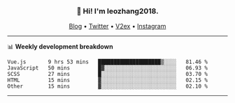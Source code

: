 <h3 align="center">👋 Hi! I'm leozhang2018.</h3>
<p align="center">
  <a href="https://code.leozhang2018.me">Blog</a> •
  <a href="https://twitter.com/leozhang2018">Twitter</a> •
  <a href="https://www.v2ex.com/member/leozhang">V2ex</a> •
  <a href="https://www.instagram.com/leozhanghere">Instagram</a>
</p>

-------

📊 **Weekly development breakdown**
<!--START_SECTION:waka-->
```text
Vue.js       9 hrs 53 mins   ████████████████████▒░░░░   81.46 % 
JavaScript   50 mins         █▓░░░░░░░░░░░░░░░░░░░░░░░   06.93 % 
SCSS         27 mins         █░░░░░░░░░░░░░░░░░░░░░░░░   03.70 % 
HTML         15 mins         ▓░░░░░░░░░░░░░░░░░░░░░░░░   02.15 % 
Other        15 mins         ▓░░░░░░░░░░░░░░░░░░░░░░░░   02.10 % 
```
<!--END_SECTION:waka-->
-------
